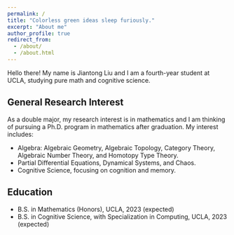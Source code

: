 ```yaml
---
permalink: /
title: "Colorless green ideas sleep furiously."
excerpt: "About me"
author_profile: true
redirect_from: 
  - /about/
  - /about.html
---
```


Hello there! My name is Jiantong Liu and I am a fourth-year student at UCLA, studying pure math and cognitive science. 

General Research Interest
------
As a double major, my research interest is in mathematics and I am thinking of pursuing a Ph.D. program in mathematics after graduation. My interest includes:
* Algebra: Algebraic Geometry, Algebraic Topology, Category Theory, Algebraic Number Theory, and Homotopy Type Theory. 
* Partial Differential Equations, Dynamical Systems, and Chaos. 
* Cognitive Science, focusing on cognition and memory. 

Education
------
* B.S. in Mathematics (Honors), UCLA, 2023 (expected)
* B.S. in Cognitive Science, with Specialization in Computing, UCLA, 2023 (expected)
